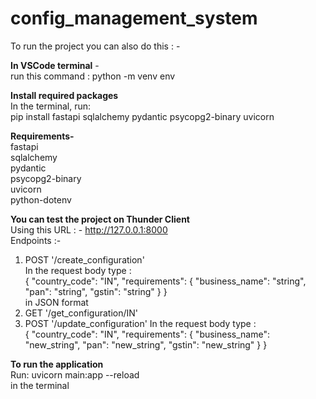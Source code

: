 # config_management_system

To run the project you can also do this : - 

**In VSCode terminal** - <br>
run this command : python -m venv env

**Install required packages**<br>
In the terminal, run:<br>
pip install fastapi sqlalchemy pydantic psycopg2-binary uvicorn

**Requirements-**<br>
fastapi<br>
sqlalchemy<br>
pydantic<br>
psycopg2-binary<br>
uvicorn<br>
python-dotenv<br>


**You can test the project on Thunder Client** <br>
Using this URL : - http://127.0.0.1:8000<br>
Endpoints :- 
1) POST '/create_configuration'<br>
In the request body type :<br> {
  "country_code": "IN",
  "requirements": {
    "business_name": "string",
    "pan": "string",
    "gstin": "string"
  }
}<br>
in JSON format<br>
2) GET '/get_configuration/IN'<br>
3) POST '/update_configuration'
In the request body type : <br>
{
  "country_code": "IN",
  "requirements": {
    "business_name": "new_string",
    "pan": "new_string",
    "gstin": "new_string"
  }
}<br>

**To run the application**<br>
Run: uvicorn main:app --reload <br>
in the terminal
